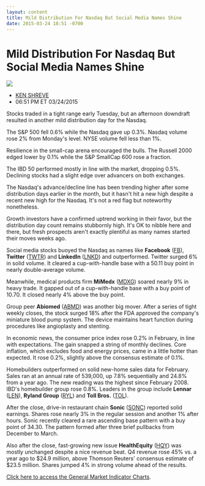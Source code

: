 ```yaml
---
layout: content
title: Mild Distribution For Nasdaq But Social Media Names Shine
date: 2015-03-24 18:51 -0700
---
```



Mild Distribution For Nasdaq But Social Media Names Shine
==========================================================


![](https://www.investors.com/wp-content/uploads/ibd-migrated-images/MPv_150325_635628049232441710.png)

* [KEN SHREVE](https://www.investors.com/author/shrevek/ "Posts by KEN SHREVE")
* 06:51 PM ET 03/24/2015





Stocks traded in a tight range early Tuesday, but an afternoon downdraft resulted in another mild distribution day for the Nasdaq.


The S&P 500 fell 0.6% while the Nasdaq gave up 0.3%. Nasdaq volume rose 2% from Monday's level. NYSE volume fell less than 1%.


Resilience in the small-cap arena encouraged the bulls. The Russell 2000 edged lower by 0.1% while the S&P SmallCap 600 rose a fraction.


The IBD 50 performed mostly in line with the market, dropping 0.5%. Declining stocks had a slight edge over advancers on both exchanges.


The Nasdaq's advance/decline line has been trending higher after some distribution days earlier in the month, but it hasn't hit a new high despite a recent new high for the Nasdaq. It's not a red flag but noteworthy nonetheless.


Growth investors have a confirmed uptrend working in their favor, but the distribution day count remains stubbornly high. It's OK to nibble here and there, but fresh prospects aren't exactly plentiful as many names started their moves weeks ago.


Social media stocks buoyed the Nasdaq as names like **Facebook** ([FB](https://research.investors.com/quote.aspx?symbol=FB)), **Twitter** ([TWTR](https://research.investors.com/quote.aspx?symbol=TWTR)) and **LinkedIn** ([LNKD](https://research.investors.com/quote.aspx?symbol=LNKD)) and outperformed. Twitter surged 6% in solid volume. It cleared a cup-with-handle base with a 50.11 buy point in nearly double-average volume.


Meanwhile, medical products firm **MiMedx** ([MDXG](https://research.investors.com/quote.aspx?symbol=MDXG)) soared nearly 9% in heavy trade. It gapped out of a cup-with-handle base with a buy point of 10.70. It closed nearly 4% above the buy point.


Group peer **Abiomed** ([ABMD](https://research.investors.com/quote.aspx?symbol=ABMD)) was another big mover. After a series of tight weekly closes, the stock surged 18% after the FDA approved the company's miniature blood pump system. The device maintains heart function during procedures like angioplasty and stenting.


In economic news, the consumer price index rose 0.2% in February, in line with expectations. The gain snapped a string of monthly declines. Core inflation, which excludes food and energy prices, came in a little hotter than expected. It rose 0.2%, slightly above the consensus estimate of 0.1%.


Homebuilders outperformed on solid new-home sales data for February. Sales ran at an annual rate of 539,000, up 7.8% sequentially and 24.8% from a year ago. The new reading was the highest since February 2008. IBD's homebuilder group rose 0.8%. Leaders in the group include **Lennar** ([LEN](https://research.investors.com/quote.aspx?symbol=LEN)), **Ryland Group** ([RYL](https://research.investors.com/quote.aspx?symbol=RYL)) and **Toll Bros.** ([TOL](https://research.investors.com/quote.aspx?symbol=TOL)).


After the close, drive-in restaurant chain **Sonic** ([SONC](https://research.investors.com/quote.aspx?symbol=SONC)) reported solid earnings. Shares rose nearly 3% in the regular session and another 1% after hours. Sonic recently cleared a rare ascending base pattern with a buy point of 34.30. The pattern formed after three brief pullbacks from December to March.


Also after the close, fast-growing new issue **HealthEquity** ([HQY](https://research.investors.com/quote.aspx?symbol=HQY)) was mostly unchanged despite a nice revenue beat. Q4 revenue rose 45% vs. a year ago to $24.9 million, above Thomson Reuters' consensus estimate of $23.5 million. Shares jumped 4% in strong volume ahead of the results.


[Click here to access the General Market Indicator Charts](https://www.investors.com/pdf/GMI_032515.pdf).




